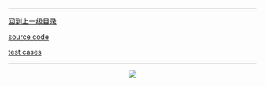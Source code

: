 ----------
[回到上一级目录](https://zhaochenyou.github.io/Way-to-Algorithm/Chapter-3/)

[source code](https://github.com/zhaochenyou/Way-to-Algorithm/blob/master/Chapter-3/src/LeftistTree.hpp)

[test cases](https://github.com/zhaochenyou/Way-to-Algorithm/blob/master/Chapter-3/src/LeftistTree.cpp)

----------
<p align="center"><img src="https://github.com/zhaochenyou/Way-to-Algorithm/raw/master/Chapter-3/res/5-LeftistTree.pdf" /></p>

